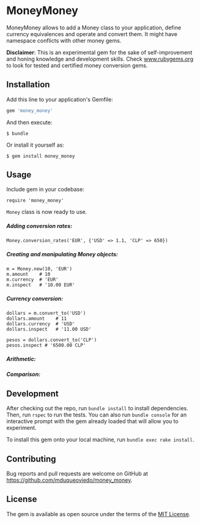 # MoneyMoney

MoneyMoney allows to add a Money class to your application, define currency equivalences and operate and convert them. 
It might have namespace conflicts with other money gems.

**Disclaimer**: This is an experimental gem for the sake of self-improvement and honing knowledge and development skills. Check www.rubygems.org to look for tested and certified money conversion gems.

## Installation

Add this line to your application's Gemfile:

```ruby
gem 'money_money'
```

And then execute:

    $ bundle

Or install it yourself as:

    $ gem install money_money

## Usage

Include gem in your codebase: 

    require 'money_money'

`Money` class is now ready to use.


##### Adding conversion rates:

    Money.conversion_rates('EUR', {'USD' => 1.1, 'CLP' => 650})

##### Creating and manipulating Money objects:

    m = Money.new(10, 'EUR')
    m.amount    # 10
    m.currency  # 'EUR'
    m.inspect   # '10.00 EUR'

##### Currency conversion:

    dollars = m.convert_to('USD')
    dollars.amount    # 11
    dollars.currency  # 'USD'
    dollars.inspect   # '11.00 USD'
    
    pesos = dollars.convert_to('CLP')
    pesos.inspect # '6500.00 CLP'

##### Arithmetic:

##### Comparison:


## Development

After checking out the repo, run `bundle install` to install dependencies. Then, run `rspec` to run the tests. You can also run `bundle console` for an interactive prompt with the gem already loaded that will allow you to experiment.

To install this gem onto your local machine, run `bundle exec rake install`.

## Contributing

Bug reports and pull requests are welcome on GitHub at https://github.com/mduqueoviedo/money_money.


## License

The gem is available as open source under the terms of the [MIT License](http://opensource.org/licenses/MIT).

